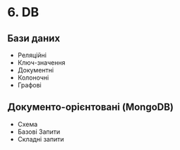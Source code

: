 # 6. DB

## Бази даних
- Реляційні
- Ключ-значення
- Документні
- Колоночні
- Графові

## Документо-орієнтовані (MongoDB)
- Схема
- Базові Запити
- Складні запити
